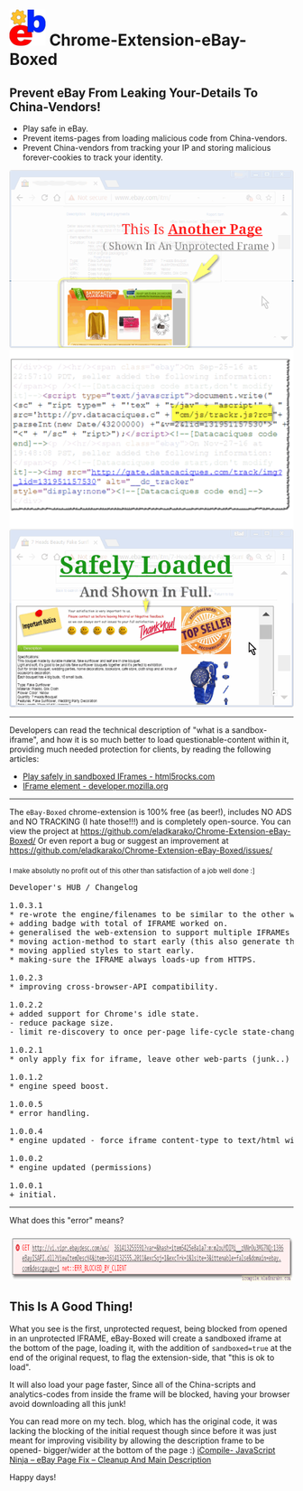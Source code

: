 <h1><img src="resources/icon.png" height="64" width="64"/> Chrome-Extension-eBay-Boxed</h1>

<h2>Prevent eBay From Leaking Your-Details To China-Vendors!</h2>

- Play safe in eBay.
- Prevent items-pages from loading malicious code from China-vendors.
- Prevent China-vendors from tracking your IP and storing malicious forever-cookies to track your identity.

<img src="resources/screenshot_1.png"/>
<img src="resources/screenshot_2.png"/>
<img src="resources/screenshot_3.png"/>

<hr/>

Developers can read the technical description of "what is a sandbox-iframe",
and how it is so much better to load questionable-content within it, providing much needed protection for clients,
by reading the following articles:
- [Play safely in sandboxed IFrames - html5rocks.com](https://www.html5rocks.com/en/tutorials/security/sandboxed-iframes/)
- [IFrame element - developer.mozilla.org](https://developer.mozilla.org/en-US/docs/Web/HTML/Element/iframe)

<hr/>

The <code>eBay-Boxed</code> chrome-extension is 100% free (as beer!), includes NO ADS and NO TRACKING (I hate those!!!) and is completely open-source.
You can view the project at https://github.com/eladkarako/Chrome-Extension-eBay-Boxed/
Or even report a bug or suggest an improvement at https://github.com/eladkarako/Chrome-Extension-eBay-Boxed/issues/

<sub>I make absolutly no profit out of this other than satisfaction of a job well done :]</sub>

<pre>
Developer's HUB / Changelog

1.0.3.1
* re-wrote the engine/filenames to be similar to the other web-extensions.
+ adding badge with total of IFRAME worked on.
+ generalised the web-extension to support multiple IFRAMEs to work on.
* moving action-method to start early (this also generate the IFRAME faster).
* moving applied styles to start early.
* making-sure the IFRAME always loads-up from HTTPS.

1.0.2.3
* improving cross-browser-API compatibility.

1.0.2.2
+ added support for Chrome's idle state.
- reduce package size.
- limit re-discovery to once per-page life-cycle state-change (load/ready).

1.0.2.1
* only apply fix for iframe, leave other web-parts (junk..) untouched.

1.0.1.2
* engine speed boost.

1.0.0.5
* error handling.

1.0.0.4
* engine updated - force iframe content-type to text/html with UTF-8 charset.

1.0.0.2
* engine updated (permissions)

1.0.0.1
+ initial.
</pre>

<hr/>

What does this "error" means?

<img src="resources/blocked_connection_explained.png" height="86" width="941"/>
<h2>This Is A Good Thing!</h2>
What you see is the first, unprotected request, being blocked from opened in an unprotected IFRAME,
eBay-Boxed will create a sandboxed iframe at the bottom of the page, loading it,
with the addition of <code>sandboxed=true</code> at the end of the original request, to flag the extension-side,
that "this is ok to load".

It will also load your page faster,
Since all of the China-scripts and analytics-codes from inside the frame will be blocked, having your browser avoid downloading all this junk!

You can read more on my tech. blog, which has the original code,
it was lacking the blocking of the initial request though since before it was just meant for improving visibility by allowing the description frame to be opened- bigger/wider at the bottom of the page :)
[iCompile-  JavaScript Ninja – eBay Page Fix – Cleanup And Main Description](http://icompile.eladkarako.com/ebay-page-fix/)

Happy days!

<!-- <a href="https://paypal.me/e1adkarak0"><img src="https://www.paypalobjects.com/webstatic/mktg/Logo/pp-logo-100px.png" alt="PayPal Donation"></a> -->